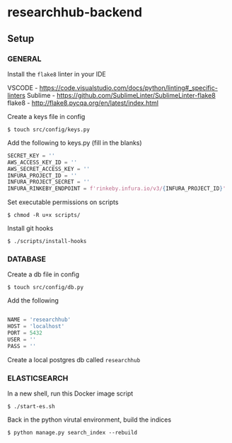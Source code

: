 # researchhub-backend

## Setup

### GENERAL

Install the `flake8` linter in your IDE

VSCODE - https://code.visualstudio.com/docs/python/linting#_specific-linters
Sublime - https://github.com/SublimeLinter/SublimeLinter-flake8
flake8 - http://flake8.pycqa.org/en/latest/index.html

Create a keys file in config

`$ touch src/config/keys.py`

Add the following to keys.py (fill in the blanks)

```python
SECRET_KEY = ''
AWS_ACCESS_KEY_ID = ''
AWS_SECRET_ACCESS_KEY = ''
INFURA_PROJECT_ID = ''
INFURA_PROJECT_SECRET = ''
INFURA_RINKEBY_ENDPOINT = f'rinkeby.infura.io/v3/{INFURA_PROJECT_ID}'
```

Set executable permissions on scripts

`$ chmod -R u+x scripts/`

Install git hooks

`$ ./scripts/install-hooks`

### DATABASE

Create a db file in config

`$ touch src/config/db.py`

Add the following

```python

NAME = 'researchhub'
HOST = 'localhost'
PORT = 5432
USER = ''
PASS = ''

```

Create a local postgres db called `researchhub`

### ELASTICSEARCH

In a new shell, run this Docker image script

`$ ./start-es.sh`

Back in the python virutal environment, build the indices

`$ python manage.py search_index --rebuild`

